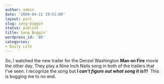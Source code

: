 ```yaml
---
author: admin
date: '2004-04-11 19:51:00'
layout: post
slug: song-buggin
status: publish
title: Song Buggin'
wordpress_id: '86'
categories:
- Daily Life
---
```

So, I watched the new trailer for the Denzel Washington <b>Man on Fire</b> movie the other day. They play a Nine Inch Nails song in both of the trailers that I've seen. I recognize the song but <i><b>I can't figure out what song it is!!!</b></i>&nbsp; This is bugging me to no end.
